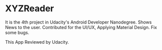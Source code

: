 # XYZReader

It is the 4th project in Udacity's Android Developer Nanodegree.
Shows News to the user.
Contributed for the UI/UX, Applying Material Design.
Fix some bugs.

This App Reviewed by Udacity.
